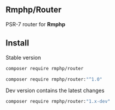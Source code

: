 ## Rmphp/Router

PSR-7 router for **Rmphp**

## Install

Stable version

```bash
composer require rmphp/router
```
```bash
composer require rmphp/router:"^1.0"
```


Dev version contains the latest changes

```bash
composer require rmphp/router:"1.x-dev"
```
